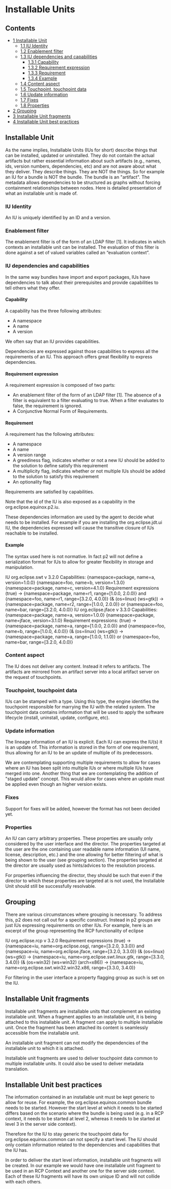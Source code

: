 Installable Units
=================

Contents
--------

*   [1 Installable Unit](#Installable-Unit)
    *   [1.1 IU Identity](#IU-Identity)
    *   [1.2 Enablement filter](#Enablement-filter)
    *   [1.3 IU dependencies and capabilities](#IU-dependencies-and-capabilities)
        *   [1.3.1 Capability](#Capability)
        *   [1.3.2 Requirement expression](#Requirement-expression)
        *   [1.3.3 Requirement](#Requirement)
        *   [1.3.4 Example](#Example)
    *   [1.4 Content aspect](#Content-aspect)
    *   [1.5 Touchpoint, touchpoint data](#Touchpoint.2C-touchpoint-data)
    *   [1.6 Update information](#Update-information)
    *   [1.7 Fixes](#Fixes)
    *   [1.8 Properties](#Properties)
*   [2 Grouping](#Grouping)
*   [3 Installable Unit fragments](#Installable-Unit-fragments)
*   [4 Installable Unit best practices](#Installable-Unit-best-practices)

Installable Unit
----------------

As the name implies, Installable Units (IUs for short) describe things that can be installed, updated or uninstalled. They do not contain the actual artifacts but rather essential information about such artifacts (e.g., names, ids, version numbers, dependencies, etc) and are not aware about what they deliver. They describe things. They are NOT the things. So for example an IU for a bundle is NOT the bundle. The bundle is an "artifact". The metadata allows dependencies to be structured as graphs without forcing containment relationships between nodes. Here is detailed presentation of what an installable unit is made of.

### IU Identity

An IU is uniquely identified by an ID and a version.

### Enablement filter

The enablement filter is of the form of an LDAP filter \[1\]. It indicates in which contexts an installable unit can be installed. The evaluation of this filter is done against a set of valued variables called an “evaluation context”.

### IU dependencies and capabilities

In the same way bundles have import and export packages, IUs have dependencies to talk about their prerequisites and provide capabilities to tell others what they offer.

#### Capability

A capability has the three following attributes:

*   A namespace
*   A name
*   A version

We often say that an IU provides capabilities.

  
Dependencies are expressed against those capabilities to express all the requirements of an IU. This approach offers great flexibility to express dependencies.

#### Requirement expression

A requirement expression is composed of two parts:

*   An enablement filter of the form of an LDAP filter \[1\]. The absence of a filter is equivalent to a filter evaluating to true. When a filter evaluates to false, the requirement is ignored.
*   A Conjunctive Normal Form of Requirements.

#### Requirement

A requirement has the following attributes:

*   A namespace
*   A name
*   A version range
*   A greediness flag, indicates whether or not a new IU should be added to the solution to define satisfy this requirement
*   A multiplicity flag, indicates whether or not multiple IUs should be added to the solution to satisfy this requirement
*   An optionality flag

Requirements are satisfied by capabilities.

  
Note that the id of the IU is also exposed as a capability in the org.eclipse.equinox.p2.iu.

These dependencies information are used by the agent to decide what needs to be installed. For example if you are installing the org.eclipse.jdt.ui IU, the dependencies expressed will cause the transitive closure of IUs reachable to be installed.

#### Example

The syntax used here is not normative. In fact p2 will not define a serialization format for IUs to allow for greater flexibility in storage and manipulation.

 IU org.eclipse.swt v 3.2.0
   Capabilities:
     {namespace=package, name=a, version=1.0.0}
     {namespace=foo, name=b, version=1.3.0}
     {namespace=package, name=c, version=4.1.0}
 Requirement expressions
   (true) ->
     {namespace=package, name=r1, range=\[1.0.0, 2.0.0)} and
     {namespace=foo, name=r1, range=\[3.2.0, 4.0.0)}
   (& (os=linux) (ws=gtk)) ->
     {namespace=package, name=r2, range=\[1.0.0, 2.0.0)} or
     {namespace=foo, name=bar, range=\[3.2.0, 4.0.0)}
 IU org.eclipse.jface v 3.3.0
   Capabilities:
     {namespace=package, name=a, version=1.0.0}
     {namespace=package, name=jface, version=3.1.0}
   Requirement expressions:
     (true) ->
        {namespace=package, name=a, range=\[1.0.0, 2.0.0)} and
        {namespace=foo, name=b, range=\[1.0.0, 4.0.0)}
  (& (os=linux) (ws=gtk)) ->
        {namespace=package, name=a, range=\[1.0.0, 1.1.0)} or
        {namespace=foo, name=bar, range=\[3.2.0, 4.0.0)}

### Content aspect

The IU does not deliver any content. Instead it refers to artifacts. The artifacts are mirrored from an artifact server into a local artifact server on the request of touchpoints.

### Touchpoint, touchpoint data

IUs can be stamped with a type. Using this type, the engine identifies the touchpoint responsible for marrying the IU with the related system. The touchpoint data contains information that will be used to apply the software lifecycle (install, uninstall, update, configure, etc).

### Update information

The lineage information of an IU is explicit. Each IU can express the IU(s) it is an update of. This information is stored in the form of one requirement, thus allowing for an IU to be an update of multiple of its predecessors.

We are contemplating supporting multiple requirements to allow for cases where an IU has been split into multiple IUs or where multiple IUs have merged into one. Another thing that we are contemplating the addition of "staged update" concept. This would allow for cases where an update must be applied even though an higher version exists.

### Fixes

Support for fixes will be added, however the format has not been decided yet.

### Properties

An IU can carry arbitrary properties. These properties are usually only considered by the user interface and the director. The properties targeted at the user are the one containing user readable name information (UI name, license, description, etc.) and the one allowing for better filtering of what is being shown to the user (see grouping section). The properties targeted at the director are usually used as hints/advices to the resolution process.

For properties influencing the director, they should be such that even if the director to which these properties are targeted at is not used, the Installable Unit should still be successfully resolvable.

Grouping
--------

There are various circumstances where grouping is necessary. To address this, p2 does not call out for a specific construct. Instead in p2 groups are just IUs expressing requirements on other IUs. For example, here is an excerpt of the group representing the RCP functionality of eclipse

 IU org.eclipse.rcp v 3.2.0
   Requirement expressions
     (true) ->
       {namespace=iu, name=org.eclipse.osgi, range=\[3.2.0, 3.3.0)} and
       {namespace=iu, name=org.eclipse.jface, range=\[3.2.0, 3.3.0)}
     (& (os=linux) (ws=gtk)) ->
       {namespace=iu, name=org.eclipse.swt.linux.gtk, range=\[3.3.0, 3.4.0)}
     (& (os=win32) (ws=win32) (arch=x86)) ->
       {namespace=iu, name=org.eclipse.swt.win32.win32.x86, range=\[3.3.0, 3.4.0)}

For filtering in the user interface a property flagging group as such is set on the IU.

Installable Unit fragments
--------------------------

Installable unit fragments are installable units that complement an existing installable unit. When a fragment applies to an installable unit, it is being attached to this installable unit. A fragment can apply to multiple installable unit. Once the fragment has been attached its content is seamlessly accessible from the installable unit.

An installable unit fragment can not modify the dependencies of the installable unit to which it is attached.

Installable unit fragments are used to deliver touchpoint data common to multiple installable units. It could also be used to deliver metadata translation.

Installable Unit best practices
-------------------------------

The information contained in an installable unit must be kept generic to allow for reuse. For example, the org.eclipse.equinox.common bundle needs to be started. However the start level at which it needs to be started differs based on the scenario where the bundle is being used (e.g. in a RCP context, it needs to be started at level 2, whereas it needs to be started at level 3 in the server side context).

Therefore for the IU to stay generic the touchpoint data for org.eclipse.equinox.common can not specify a start level. The IU should only contain information related to the dependencies and capabilities that the IU has.

In order to deliver the start level information, installable unit fragments will be created. In our example we would have one installable unit fragment to be used in an RCP Context and another one for the server side context. Each of these IU fragments will have its own unique ID and will not collide with each others.

